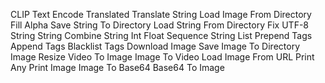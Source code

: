 CLIP Text Encode Translated
Translate String
Load Image From Directory
Fill Alpha
Save String To Directory
Load String From Directory
Fix UTF-8 String
String Combine
String
Int
Float
Sequence String List
Prepend Tags
Append Tags
Blacklist Tags
Download Image
Save Image To Directory
Image Resize
Video To Image
Image To Video
Load Image From URL
Print Any
Print Image
Image To Base64
Base64 To Image
